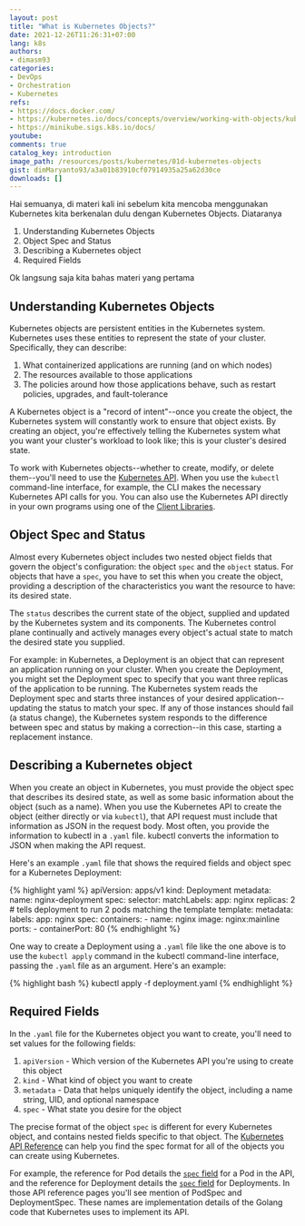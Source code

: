 ```yaml
---
layout: post
title: "What is Kubernetes Objects?"
date: 2021-12-26T11:26:31+07:00
lang: k8s
authors:
- dimasm93
categories:
- DevOps
- Orchestration
- Kubernetes
refs: 
- https://docs.docker.com/
- https://kubernetes.io/docs/concepts/overview/working-with-objects/kubernetes-objects/
- https://minikube.sigs.k8s.io/docs/
youtube: 
comments: true
catalog_key: introduction
image_path: /resources/posts/kubernetes/01d-kubernetes-objects
gist: dimMaryanto93/a3a01b83910cf07914935a25a62d30ce
downloads: []
---
```



Hai semuanya, di materi kali ini sebelum kita mencoba menggunakan Kubernetes kita berkenalan dulu dengan Kubernetes Objects. Diataranya

1. Understanding Kubernetes Objects
2. Object Spec and Status
3. Describing a Kubernetes object
4. Required Fields

Ok langsung saja kita bahas materi yang pertama

## Understanding Kubernetes Objects

Kubernetes objects are persistent entities in the Kubernetes system. Kubernetes uses these entities to represent the state of your cluster. Specifically, they can describe:

1. What containerized applications are running (and on which nodes)
2. The resources available to those applications
3. The policies around how those applications behave, such as restart policies, upgrades, and fault-tolerance

A Kubernetes object is a "record of intent"--once you create the object, the Kubernetes system will constantly work to ensure that object exists. By creating an object, you're effectively telling the Kubernetes system what you want your cluster's workload to look like; this is your cluster's desired state.

To work with Kubernetes objects--whether to create, modify, or delete them--you'll need to use the [Kubernetes API](https://kubernetes.io/docs/concepts/overview/kubernetes-api/). When you use the `kubectl` command-line interface, for example, the CLI makes the necessary Kubernetes API calls for you. You can also use the Kubernetes API directly in your own programs using one of the [Client Libraries](https://kubernetes.io/docs/reference/using-api/client-libraries/).

## Object Spec and Status

Almost every Kubernetes object includes two nested object fields that govern the object's configuration: the object `spec` and the `object` status. For objects that have a `spec`, you have to set this when you create the object, providing a description of the characteristics you want the resource to have: its desired state.

The `status` describes the current state of the object, supplied and updated by the Kubernetes system and its components. The Kubernetes control plane continually and actively manages every object's actual state to match the desired state you supplied.

For example: in Kubernetes, a Deployment is an object that can represent an application running on your cluster. When you create the Deployment, you might set the Deployment spec to specify that you want three replicas of the application to be running. The Kubernetes system reads the Deployment spec and starts three instances of your desired application--updating the status to match your spec. If any of those instances should fail (a status change), the Kubernetes system responds to the difference between spec and status by making a correction--in this case, starting a replacement instance.

## Describing a Kubernetes object

When you create an object in Kubernetes, you must provide the object spec that describes its desired state, as well as some basic information about the object (such as a name). When you use the Kubernetes API to create the object (either directly or via `kubectl`), that API request must include that information as JSON in the request body. Most often, you provide the information to kubectl in a `.yaml` file. kubectl converts the information to JSON when making the API request.

Here's an example `.yaml` file that shows the required fields and object spec for a Kubernetes Deployment:

{% highlight yaml %}
apiVersion: apps/v1
kind: Deployment
metadata:
  name: nginx-deployment
spec:
  selector:
    matchLabels:
      app: nginx
  replicas: 2 # tells deployment to run 2 pods matching the template
  template:
    metadata:
      labels:
        app: nginx
    spec:
      containers:
      - name: nginx
        image: nginx:mainline
        ports:
        - containerPort: 80
{% endhighlight %}

One way to create a Deployment using a `.yaml` file like the one above is to use the `kubectl apply` command in the kubectl command-line interface, passing the `.yaml` file as an argument. Here's an example:

{% highlight bash %}
kubectl apply -f deployment.yaml
{% endhighlight %}

## Required Fields

In the `.yaml` file for the Kubernetes object you want to create, you'll need to set values for the following fields:

1. `apiVersion` - Which version of the Kubernetes API you're using to create this object
2. `kind` - What kind of object you want to create
3. `metadata` - Data that helps uniquely identify the object, including a name string, UID, and optional namespace
4. `spec` - What state you desire for the object

The precise format of the object `spec` is different for every Kubernetes object, and contains nested fields specific to that object. The [Kubernetes API Reference](https://kubernetes.io/docs/reference/kubernetes-api/) can help you find the spec format for all of the objects you can create using Kubernetes.

For example, the reference for Pod details the [`spec` field](https://kubernetes.io/docs/reference/kubernetes-api/workload-resources/pod-v1/#PodSpec) for a Pod in the API, and the reference for Deployment details the [`spec` field](https://kubernetes.io/docs/reference/kubernetes-api/workload-resources/deployment-v1/#DeploymentSpec) for Deployments. In those API reference pages you'll see mention of PodSpec and DeploymentSpec. These names are implementation details of the Golang code that Kubernetes uses to implement its API.